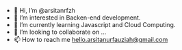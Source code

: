 - 👋 Hi, I’m @arsitanrfzh
- 👀 I’m interested in Backen-end development.
- 🌱 I’m currently learning Javascript and Cloud Computing.
- 💞️ I’m looking to collaborate on ...
- 📫 How to reach me hello.arsitanurfauziah@gmail.com

<!---
arsitanrfzh/arsitanrfzh is a ✨ special ✨ repository because its `README.md` (this file) appears on your GitHub profile.
You can click the Preview link to take a look at your changes.
--->
